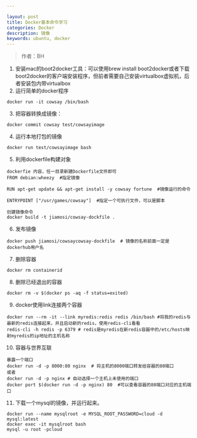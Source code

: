 ```yaml
---

layout: post
title: Docker基本命令学习
categories: Docker
description: 镜像
keywords: ubuntu, docker
---
```

> 作者：BH

 1. 安装mac的boot2docker工具：可以使用brew install boot2docker或者下载boot2docker的客户端安装程序，但前者需要自己安装virtualbox虚拟机，后者安装包内带virtualbox
 2. 运行简单的docker程序
 ```
 docker run -it cowsay /bin/bash
 ```
 3. 把容器转换成镜像：
 ```
 docker commit cowsay test/cowsayimage
 ```  
 4. 运行本地打包的镜像
 ```
 docker run test/cowsayimage bash
 ```
 5. 利用dockerfile构建对象
 ```
 dockerfie 内容，任一目录新建Dockerfile文件即可
 FROM debian:wheezy  #指定镜像

 RUN apt-get update && apt-get install -y cowsay fortune  #镜像运行的命令

 ENTRYPOINT ["/usr/games/cowsay"]  #指定一个可执行文件，可以是脚本

 创建镜像命令
 docker build -t jiamosi/cowsay-dockfile .
 ```
 6. 发布镜像
 ```
 docker push jiamosi/cowsaycowsay-dockfile  # 镜像的名称前面一定是dockerhub用户名
 ```
 7. 删除容器
 ```
 docker rm containerid
 ```
 8. 删除已经退出的容器
 ```
 docker rm -v $(docker ps -aq -f status=exited)
 ```

 9. docker使用link连接两个容器
 ```
 docker run --rm -it --link myredis:redis redis /bin/bash #将我的redis与最新的redis连接起来，并且启动新的redis，使用redis-cli看看
 redis-cli -h redis -p 6379 # redis是myredis在新redis容器中的/etc/hosts映射myredis的ip地址的主机名称
 ```

 10. 容器与世界互联
 ```
 暴露一个端口
 docker run -d -p 8000:80 nginx  # 将主机的8000端口转发给容器的80端口
 或者
 docker run -d -p nginx # 自动选择一个主机上未使用的端口
 docker port $(docker run -d -p nginx) 80  #可以查看容器的80端口对应的主机端口
 ``` 

 11. 下载一个mysql的镜像，并运行起来。
 ```
 docker run --name mysqlroot -e MYSQL_ROOT_PASSWORD=cloud -d mysql:latest
 docker exec -it mysqlroot bash
 mysql -u root -pcloud
 ``` 










